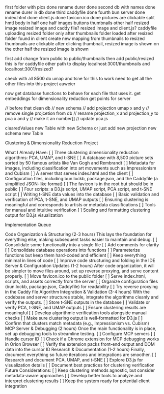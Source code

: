 first folder with pics done
rename durer done
second db with names done
rename durer in db done
third caddyfile done
fourth bun server done
index.html done
client.js done
favicon.ico done
pictures are clickable
split hmtl body in half
one half images buttons thumbnails
other half resized image
resized image and caddy file?
resized image and client.js?
caddyfile uploading resized folder only after thumbnails folder loaded
after resized folder found in client
create new mapping from thumbnails to resized
thumbnails are clickable
after clicking thumbnail, resized image is shown
on the other half the resized image is shown

first add change from public to public/thumbnails
then add public/resized
this is for caddyfile
other path to display localhost:3001/thumbnails and localhost:3001/resized?

check with all 8500
do umap and tsne
for this to work
need to get all the other files into this project
auweier

now get database functions to behave for each file that uses it.
get embeddings for dimensionality reduction
get points for server

// before that clean db
// new schema
// add projection umap x and y
// remove single projcetion from db
// rename projection_x and projection_y to pca x and y
// make it an number[]
// update pca.js

clearedValues new Table with new Schema or just add new projection
new schema new Table


Clustering & Dimensionality Reduction Project

What I Already Have:
[ ] Three clustering dimensionality reduction algorithms: PCA, UMAP, and t-SNE
[ ] A database with 8,500 picture sets sorted by 50 famous artists like Van Gogh and Rembrandt
[ ] Metadata for images, including classification into art movements such as Impressionism and Cubism
[ ] A server that serves index.html and the client
[ ] Configuration files, including bun.lockb, package.json, and the Caddyfile (a simplified JSON-like format)
[ ] The favicon is in the root but should be in public
[ ] Four scripts: a D3.js script, UMAP script, PCA script, and t-SNE script
[ ] Writing t-SNE data values into the database
[ ] Basic validation and verification of PCA, t-SNE, and UMAP outputs
[ ] Ensuring clustering is meaningful and corresponds to artists or metadata classifications
[ ] Tools for manual and intuitive verification
[ ] Scaling and formatting clustering output for D3.js visualization

Implementation Queue

Code Organization & Structuring (2-3 hours)
This lays the foundation for everything else, making subsequent tasks easier to maintain and debug.
[ ] Consolidate some functionality into a single file
[ ] Add comments for clarity
[ ] Consolidate database operations into functions
[ ] Parameterize functions but keep them hard-coded and efficient
[ ] Keep everything minimal in lines of code
[ ] Improve code structuring and folding in the IDE
Server & Configuration Updates (1-2 hours)
After code organization, it will be simpler to move files around, set up reverse proxying, and serve content properly.
[ ] Move favicon.ico to the public folder
[ ] Serve index.html, scripts, and assets correctly from the server
[ ] Organize configuration files (bun.lockb, package.json, Caddyfile) for readability
[ ] Try reverse proxying in the Caddy file
Algorithm Integration & Validation (3-4 hours)
With the codebase and server structures stable, integrate the algorithms cleanly and verify the outputs.
[ ] Store t-SNE outputs in the database
[ ] Validate or verify PCA, t-SNE, and UMAP outputs
[ ] Ensure clustering results are meaningful
[ ] Develop algorithmic verification tools alongside manual checks
[ ] Make sure clustering output is well-formatted for D3.js
[ ] Confirm that clusters match metadata (e.g., Impressionism vs. Cubism)
MCP Server & Debugging (2 hours)
Once the main functionality is in place, set up debugging tools to streamline testing.
[ ] Configure MCP servers
[ ] Handle cursor ID
[ ] Check if a Chrome extension for MCP debugging works in Orion Browser
[ ] Verify the extension packs front-end output and DOM data into the cursor ID
Research & Documentation (1-2 hours)
Finally, document everything so future iterations and integrations are smoother.
[ ] Research and document PCA, UMAP, and t-SNE
[ ] Explore D3.js for visualization details
[ ] Document best practices for clustering verification
Future Considerations:
[ ] Keep clustering methods agnostic, but consider metadata-aware approaches
[ ] Develop better tools to analyze and interpret clustering results
[ ] Keep the system ready for potential client integration